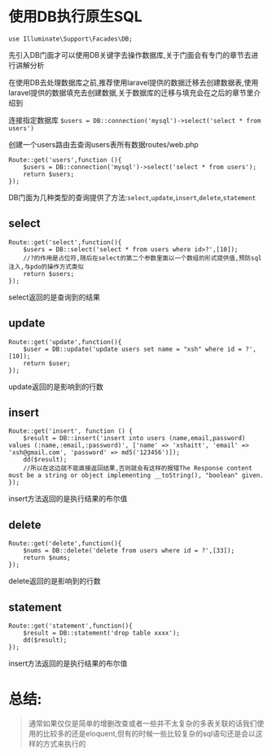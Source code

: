 # 使用DB执行原生SQL

`use Illuminate\Support\Facades\DB;`

先引入DB门面才可以使用DB关键字去操作数据库,关于门面会有专门的章节去进行讲解分析

在使用DB去处理数据库之前,推荐使用laravel提供的数据迁移去创建数据表,使用laravel提供的数据填充去创建数据,关于数据库的迁移与填充会在之后的章节里介绍到

连接指定数据库
`$users = DB::connection('mysql')->select('select * from users')`

创建一个users路由去查询users表所有数据routes/web.php
```
Route::get('users',function (){
    $users = DB::connection('mysql')->select('select * from users');
    return $users;
});
```
DB门面为几种类型的查询提供了方法:`select`,`update`,`insert`,`delete`,`statement`
## select
```
Route::get('select',function(){
    $users = DB::select('select * from users where id>?',[10]);
    //?的作用是占位符,随后在select的第二个参数里面以一个数组的形式提供值,预防sql注入,与pdo的操作方式类似
    return $users;
});
```
select返回的是查询到的结果
## update
```
Route::get('update',function(){
    $user = DB::update('update users set name = "xsh" where id = ?',[10]);
    return $user;
});
```
update返回的是影响到的行数
## insert
```
Route::get('insert', function () {
    $result = DB::insert('insert into users (name,email,password) values (:name,:email,:password)', ['name' => 'xshaitt', 'email' => 'xsh@gmail.com', 'password' => md5('123456')]);
    dd($result);
    //所以在这边就不能直接返回结果,否则就会有这样的报错The Response content must be a string or object implementing __toString(), "boolean" given.
});
```
insert方法返回的是执行结果的布尔值
## delete
```
Route::get('delete',function(){
    $nums = DB::delete('delete from users where id = ?',[33]);
    return $nums;
});
```
delete返回的是影响到的行数
## statement
```
Route::get('statement',function(){
    $result = DB::statement('drop table xxxx');
    dd($result);
});
```
insert方法返回的是执行结果的布尔值
# 总结:
> 通常如果仅仅是简单的增删改查或者一些并不太复杂的多表关联的话我们使用的比较多的还是eloquent,但有的时候一些比较复杂的sql语句还是会以这样的方式来执行的